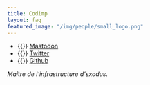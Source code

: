 ```yaml
---
title: Codimp
layout: faq
featured_image: "/img/people/small_logo.png"
---
```

* {{<fa fa-mastodon>}} [Mastodon](https://mastodon.social/@codeurimpulsif)
* {{<fa fa-twitter>}} [Twitter](https://twitter.com/codeurimpulsif)
* {{<fa fa-github>}} [Github](https://github.com/codeurimpulsiaf)

*Maître de l’infrastructure d’εxodus.*
